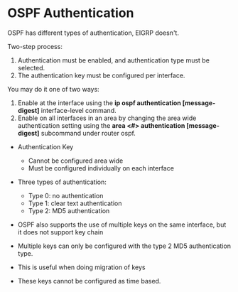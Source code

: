# OSPF Authentication

OSPF has different types of authentication, EIGRP doesn't.

Two-step process:

1. Authentication must be enabled, and authentication type must be selected.
2. The authentication key must be configured per interface.

You may do it one of two ways:

1. Enable at the interface using the __ip ospf authentication [message-digest]__ interface-level command.
2. Enable on all interfaces in an area by changing the area wide authentication setting using the __area <#> authentication [message-digest]__ subcommand under router ospf.

* Authentication Key
    + Cannot be configured area wide
    + Must be configured individually on each interface
* Three types of authentication:
    + Type 0: no authentication
    + Type 1: clear text authentication
    + Type 2: MD5 authentication

* OSPF also supports the use of multiple keys on the same interface, but it does not support key chain
* Multiple keys can only be configured with the type 2 MD5 authentication type.
* This is useful when doing migration of keys
* These keys cannot be configured as time based.

